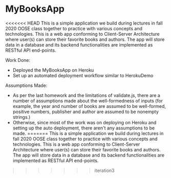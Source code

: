 # MyBooksApp

<<<<<<< HEAD
This is a simple application we build during lectures in fall 2020 OOSE class together to practice with various concepts
and technologies. This is a web app conforming to Client-Server Architecture where user(s) can store their favorite books
and authors. The app will store data in a database and its backend functionalities are implemented as RESTful API
end-points.

Work Done:
- Deployed the MyBooksApp on Heroku
- Set up an automated deployment workflow similar to HerokuDemo

Assumptions Made:
- As per the last homework and the limitations of validate.js, there are a number of assumptions made about the
well-formedness of inputs (for example, the year and number of books are assumed to be well-formed, positive numbers,
publisher and author are assumed to be nonempty strings.)
- Otherwise, since most of the work was on deploying on Heroku and setting up the auto deployment, there aren't any
assumptions to be made.
=======
This is a simple application we build during lectures in fall 2020 OOSE class together to practice with various concepts and technologies. This 
is a web app conforming to Client-Server Architecture where user(s) can store their favorite books and authors. The app
will store data in a database and its backend functionalities are implemented as RESTful API end-points.
>>>>>>> iteration3
